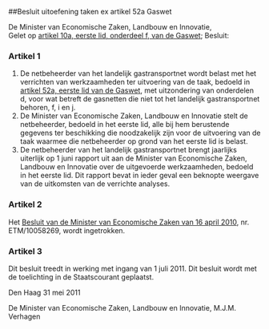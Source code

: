 <meta http-equiv='Content-Type' content='text/html; charset=utf-8' />

##Besluit uitoefening taken ex artikel 52a Gaswet

De Minister van Economische Zaken, Landbouw en Innovatie,  
Gelet op [artikel 10a, eerste lid, onderdeel f, van de Gaswet](../../../../../../../../../wet/gaswet/BWBR0011440/README.md);
Besluit:    

### Artikel  1  

1.  De netbeheerder van het landelijk gastransportnet wordt belast met het verrichten van werkzaamheden ter uitvoering van de taak, bedoeld in [artikel 52a, eerste lid van de Gaswet](../../../../../../../../../wet/gaswet/BWBR0011440/README.md), met uitzondering van onderdelen d, voor wat betreft de gasnetten die niet tot het landelijk gastransportnet behoren, f, i en j.   
2.  De Minister van Economische Zaken, Landbouw en Innovatie stelt de netbeheerder, bedoeld in het eerste lid, alle bij hem berustende gegevens ter beschikking die noodzakelijk zijn voor de uitvoering van de taak waarmee die netbeheerder op grond van het eerste lid is belast.   
3.  De netbeheerder van het landelijk gastransportnet brengt jaarlijks uiterlijk op 1 juni rapport uit aan de Minister van Economische Zaken, Landbouw en Innovatie over de uitgevoerde werkzaamheden, bedoeld in het eerste lid. Dit rapport bevat in ieder geval een beknopte weergave van de uitkomsten van de verrichte analyses.  

### Artikel  2  

Het [Besluit van de Minister van Economische Zaken van 16 april 2010](../../../../../../../../../ministeriele-regeling/besluit/uitoefening/taken/ex/artikel/52a/gaswet/BWBR0027583/README.md), nr. ETM/10058269, wordt ingetrokken. 

### Artikel  3  

Dit besluit treedt in werking met ingang van 1 juli 2011. 
Dit besluit wordt met de toelichting in de Staatscourant geplaatst.   

Den Haag 
31 mei 2011   

De 
Minister van Economische Zaken, Landbouw en Innovatie, 
M.J.M. Verhagen     

